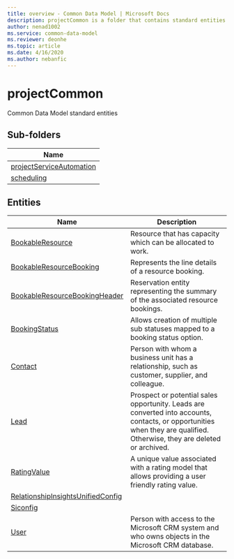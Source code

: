 ```yaml
---
title: overview - Common Data Model | Microsoft Docs
description: projectCommon is a folder that contains standard entities related to the Common Data Model.
author: nenad1002
ms.service: common-data-model
ms.reviewer: deonhe
ms.topic: article
ms.date: 4/16/2020
ms.author: nebanfic
---
```


# projectCommon

Common Data Model standard entities  

## Sub-folders

|Name|
|---|
|[projectServiceAutomation](projectServiceAutomation/overview.md)|
|[scheduling](scheduling/overview.md)|




## Entities

|Name|Description|
|---|---|
|[BookableResource](BookableResource.md)|Resource that has capacity which can be allocated to work.|
|[BookableResourceBooking](BookableResourceBooking.md)|Represents the line details of a resource booking.|
|[BookableResourceBookingHeader](BookableResourceBookingHeader.md)|Reservation entity representing the summary of the associated resource bookings.|
|[BookingStatus](BookingStatus.md)|Allows creation of multiple sub statuses mapped to a booking status option.|
|[Contact](Contact.md)|Person with whom a business unit has a relationship, such as customer, supplier, and colleague.|
|[Lead](Lead.md)|Prospect or potential sales opportunity. Leads are converted into accounts, contacts, or opportunities when they are qualified. Otherwise, they are deleted or archived.|
|[RatingValue](RatingValue.md)|A unique value associated with a rating model that allows providing a user friendly rating value.|
|[RelationshipInsightsUnifiedConfig](RelationshipInsightsUnifiedConfig.md)||
|[Siconfig](Siconfig.md)||
|[User](User.md)|Person with access to the Microsoft CRM system and who owns objects in the Microsoft CRM database.|
